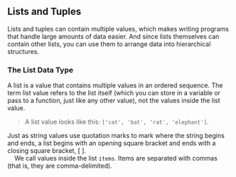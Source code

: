 ## Lists and Tuples
Lists and tuples can contain multiple values, which makes writing programs that handle large amounts of data easier. And since lists themselves can contain other lists, you can use them to arrange data into hierarchical structures.

### The List Data Type
A list is a value that contains multiple values in an ordered sequence. The term list value refers to the list itself (which you can store in a variable or pass to a function, just like any other value), not the values inside the list value.  
> A list value looks like this: `['cat', 'bat', 'rat', 'elephant']`.

Just as string values use quotation marks to mark where the string begins and ends, a list begins with an opening square bracket and ends with a closing square bracket, [ ].  
&nbsp;&nbsp;&nbsp;&nbsp;We call values inside the list `items`. Items are separated with commas (that is, they are comma-delimited).
